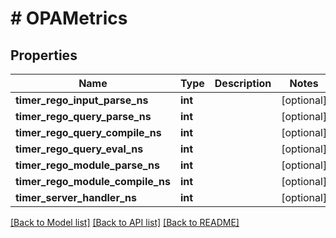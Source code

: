 # # OPAMetrics

## Properties

Name | Type | Description | Notes
------------ | ------------- | ------------- | -------------
**timer_rego_input_parse_ns** | **int** |  | [optional]
**timer_rego_query_parse_ns** | **int** |  | [optional]
**timer_rego_query_compile_ns** | **int** |  | [optional]
**timer_rego_query_eval_ns** | **int** |  | [optional]
**timer_rego_module_parse_ns** | **int** |  | [optional]
**timer_rego_module_compile_ns** | **int** |  | [optional]
**timer_server_handler_ns** | **int** |  | [optional]

[[Back to Model list]](../../README.md#models) [[Back to API list]](../../README.md#endpoints) [[Back to README]](../../README.md)
